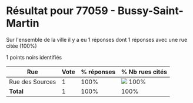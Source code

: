 # Résultat pour 77059 - Bussy-Saint-Martin

Sur l'ensemble de la ville il y a eu 1 réponses dont 1 réponses avec une rue citée (100%)

1 points noirs identifiés

| Rue | Vote | % réponses | % Nb rues cités|
|-----|------|------------|----------------|
| Rue des Sources | 1 | 100% | <img src="../../img/bar_100.gif" />&nbsp;100%|
| **Total** | 1 | 100% | 100%|
